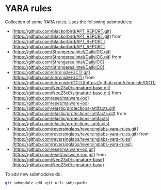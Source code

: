# YARA rules

Collection of some YARA rules. Uses the following submodules:

- [https://github.com/blackorbird/APT_REPORT.git](https://github.com/blackorbird/APT_REPORT.git) from [https://github.com/blackorbird/APT_REPORT](https://github.com/blackorbird/APT_REPORT)
- [https://github.com/StrangerealIntel/DailyIOC.git](https://github.com/StrangerealIntel/DailyIOC.git) from [https://github.com/StrangerealIntel/DailyIOC](https://github.com/StrangerealIntel/DailyIOC)
- [https://github.com/chronicle/GCTI.git](https://github.com/chronicle/GCTI) from [https://github.com/chronicle/GCTI](https://github.com/chronicle/GCTI)
- [https://github.com/Neo23x0/signature-base.git](https://github.com/Neo23x0/signature-base.git) from [https://github.com/eset/malware-ioc](https://github.com/eset/malware-ioc)
- [https://github.com/elastic/protections-artifacts.git](https://github.com/elastic/protections-artifacts.git) from [https://github.com/elastic/protections-artifacts](https://github.com/elastic/protections-artifacts)
- [https://github.com/reversinglabs/reversinglabs-yara-rules.git](https://github.com/reversinglabs/reversinglabs-yara-rules.git) from [https://github.com/reversinglabs/reversinglabs-yara-rules](https://github.com/reversinglabs/reversinglabs-yara-rules).
- [https://github.com/eset/malware-ioc.git](https://github.com/eset/malware-ioc.git) from [https://github.com/Neo23x0/signature-base](https://github.com/Neo23x0/signature-base)

To add new submodules do:

```bash
git submodule add <git url> sub/<path>
```
